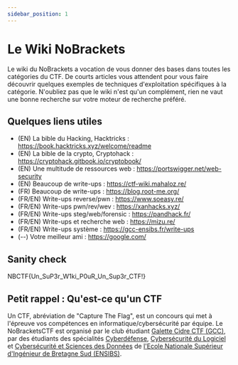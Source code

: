 ```yaml
---
sidebar_position: 1
---
```


# Le Wiki NoBrackets

Le wiki du NoBrackets a vocation de vous donner des bases dans toutes les catégories du CTF. De courts articles vous attendent pour vous faire découvrir quelques exemples de techniques d'exploitation spécifiques à la catégorie. N'oubliez pas que le wiki n'est qu'un complément, rien ne vaut une bonne recherche sur votre moteur de recherche préféré.

## Quelques liens utiles
- (EN) La bible du Hacking, Hacktricks : https://book.hacktricks.xyz/welcome/readme
- (EN) La bible de la crypto, Cryptohack : https://cryptohack.gitbook.io/cryptobook/
- (EN) Une multitude de ressources web : https://portswigger.net/web-security
- (EN) Beaucoup de write-ups : https://ctf-wiki.mahaloz.re/
- (FR) Beaucoup de write-ups : https://blog.root-me.org/
- (FR/EN) Write-ups reverse/pwn : https://www.soeasy.re/
- (FR/EN) Write-ups pwn/rev/wev : https://xanhacks.xyz/
- (FR/EN) Write-ups steg/web/forensic : https://pandhack.fr/
- (FR/EN) Write-ups et recherche web : https://mizu.re/
- (FR/EN) Write-ups système : https://gcc-ensibs.fr/write-ups
- (--) Votre meilleur ami : https://google.com/

## Sanity check
NBCTF{Un_SuP3r_W1ki_P0uR_Un_Sup3r_CTF!}

## Petit rappel : Qu'est-ce qu'un CTF

Un CTF, abréviation de "Capture The Flag", est un concours qui met à l'épreuve vos compétences en informatique/cybersécurité par équipe. Le NoBracketsCTF est organisé par le club étudiant [Galette Cidre CTF (GCC)](https://gcc-ensibs.fr/), par des étudiants des spécialités [Cyberdéfense](https://www-ensibs.univ-ubs.fr/fr/formations/formations/diplome-d-ingenieur-DI/sciences-technologies-sante-STS/diplome-d-ingenieur-cyberdefense-ICYB00_213.html), [Cybersécurité du Logiciel](https://www-ensibs.univ-ubs.fr/fr/formations/formations/diplome-d-ingenieur-DI/sciences-technologies-sante-STS/diplome-d-ingenieur-cybersecurite-du-logiciel-IINF00_207.html) et [Cybersécurité et Sciences des Données](https://www-ensibs.univ-ubs.fr/fr/formations/formations/diplome-d-ingenieur-DI/sciences-technologies-sante-STS/diplome-d-ingenieur-cybersecurite-et-sciences-des-donnees-KWW171GO.html)
 de [l'Ecole Nationale Supérieur d'Ingénieur de Bretagne Sud (ENSIBS)](https://www-ensibs.univ-ubs.fr/fr/index.html).


